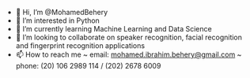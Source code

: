 - 👋 Hi, I’m @MohamedBehery
- 👀 I’m interested in Python
- 🌱 I’m currently learning Machine Learning and Data Science
- 💞️ I’m looking to collaborate on speaker recognition, facial recognition and fingerprint recognition applications
- 📫 How to reach me ~ email: mohamed.ibrahim.behery@gmail.com ~ phone: (20) 106 2989 114 / (202) 2678 6009

<!---
MohamedBehery/MohamedBehery is a ✨ special ✨ repository because its `README.md` (this file) appears on your GitHub profile.
You can click the Preview link to take a look at your changes.
--->
